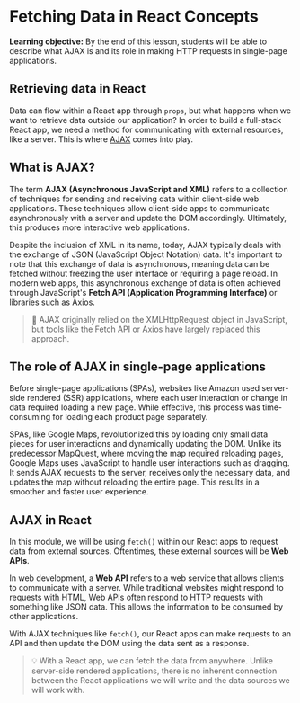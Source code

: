<h1>
  <span class="headline">Fetching Data in React</span>
  <span class="subhead">Concepts</span>
</h1>

**Learning objective:** By the end of this lesson, students will be able to describe what AJAX is and its role in making HTTP requests in single-page applications.

## Retrieving data in React

Data can flow within a React app through `props`, but what happens when we want to retrieve data outside our application? In order to build a full-stack React app, we need a method for communicating with external resources, like a server. This is where [AJAX](https://developer.mozilla.org/en-US/docs/Glossary/AJAX) comes into play.

## What is AJAX?

The term **AJAX (Asynchronous JavaScript and XML)** refers to a collection of techniques for sending and receiving data within client-side web applications. These techniques allow client-side apps to communicate asynchronously with a server and update the DOM accordingly. Ultimately, this produces more interactive web applications.

Despite the inclusion of XML in its name, today, AJAX typically deals with the exchange of JSON (JavaScript Object Notation) data. It's important to note that this exchange of data is asynchronous, meaning data can be fetched without freezing the user interface or requiring a page reload. In modern web apps, this asynchronous exchange of data is often achieved through JavaScript's **Fetch API (Application Programming Interface)** or libraries such as Axios.

> 🧠 AJAX originally relied on the XMLHttpRequest object in JavaScript, but tools like the Fetch API or Axios have largely replaced this approach.

## The role of AJAX in single-page applications

Before single-page applications (SPAs), websites like Amazon used server-side rendered (SSR) applications, where each user interaction or change in data required loading a new page. While effective, this process was time-consuming for loading each product page separately.

SPAs, like Google Maps, revolutionized this by loading only small data pieces for user interactions and dynamically updating the DOM. Unlike its predecessor MapQuest, where moving the map required reloading pages, Google Maps uses JavaScript to handle user interactions such as dragging. It sends AJAX requests to the server, receives only the necessary data, and updates the map without reloading the entire page. This results in a smoother and faster user experience.

## AJAX in React

In this module, we will be using `fetch()` within our React apps to request data from external sources. Oftentimes, these external sources will be **Web APIs**.

In web development, a **Web API** refers to a web service that allows clients to communicate with a server. While traditional websites might respond to requests with HTML, Web APIs often respond to HTTP requests with something like JSON data. This allows the information to be consumed by other applications.

With AJAX techniques like `fetch()`, our React apps can make requests to an API and then update the DOM using the data sent as a response.

> 💡 With a React app, we can fetch the data from anywhere. Unlike server-side rendered applications, there is no inherent connection between the React applications we will write and the data sources we will work with.

